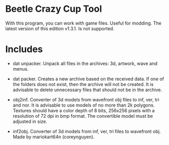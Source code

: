 # Beetle Crazy Cup Tool
With this program, you can work with game files. Useful for modding.
The latest version of this edition v1.3.1. Is not supported.

# Includes

- dat unpacker. Unpack all files in the archives: 3d, artwork, wave and menus.

- dat packer. Creates a new archive based on the received data. If one of the folders does not exist, then the archive will not be created. It is advisable to delete unnecessary files that should not be in the archive.

- obj2inf. Converter of 3d models from wavefront obj files to inf, ver, tri and nor. It is advisable to use models of no more than 2k polygons. Textures should have a color depth of 8 bits, 256x256 pixels with a resolution of 72 dpi in bmp format. The convertible model must be adjusted in size.

- inf2obj. Converter of 3d models from inf, ver, tri files to wavefront obj. Made by mariokart64n (coreynguyen).
